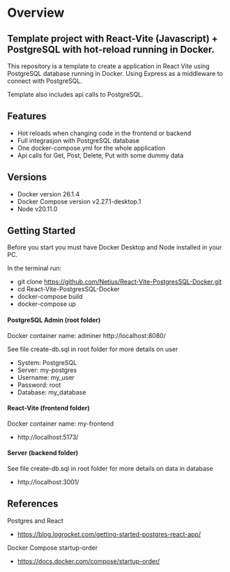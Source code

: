 # Overview 

## Template project with React-Vite (Javascript) + PostgreSQL with hot-reload running in Docker.

This repository is a template to create a application in React Vite using PostgreSQL database running in Docker.
Using Express as a middleware to connect with PostgreSQL. 

Template also includes api calls to PostgreSQL. 

## Features
  - Hot reloads when changing code in the frontend or backend  
  - Full integrasjon with PostgreSQL database
  - One docker-compose.yml for the whole application
  - Api calls for Get, Post, Delete, Put with some dummy data

## Versions
  - Docker version 26.1.4
  - Docker Compose version v2.27.1-desktop.1
  - Node v20.11.0

## Getting Started

Before you start you must have Docker Desktop and Node installed in your PC.

In the terminal run: 
   - git clone https://github.com/Netius/React-Vite-PostgresSQL-Docker.git
   - cd React-Vite-PostgresSQL-Docker
   - docker-compose build
   - docker-compose up

#### PostgreSQL Admin (root folder)
Docker container name: adminer
http://localhost:8080/

See file create-db.sql in root folder for more details on user

  - System: PostgreSQL
  - Server: my-postgres
  - Username: my_user
  - Password: root
  - Database: my_database

#### React-Vite (frontend folder)
Docker container name: my-frontend
  - http://localhost:5173/

#### Server (backend folder)
See file create-db.sql in root folder for more details on data in database
  - http://localhost:3001/

## References
Postgres and React 
  - https://blog.logrocket.com/getting-started-postgres-react-app/

Docker Compose startup-order
  - https://docs.docker.com/compose/startup-order/
